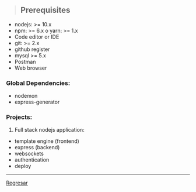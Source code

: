 >## Prerequisites

- nodejs: >= 10.x
- npm: >= 6.x o yarn: >= 1.x
- Code editor or IDE
- git: >= 2.x
- github register
- mysql >= 5.x
- Postman
- Web browser

### Global Dependencies:
- nodemon
- express-generator

### Projects:

1. Full stack nodejs application:
* template engine (frontend)
* express (backend)
* websockets
* authentication
* deploy

***

<a href="./README.md">Regresar</a>